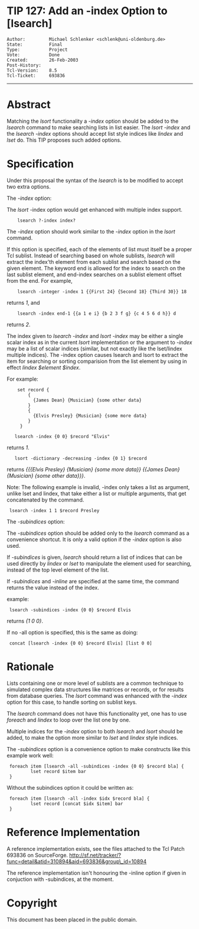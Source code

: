 # TIP 127: Add an -index Option to [lsearch]
	Author:         Michael Schlenker <schlenk@uni-oldenburg.de>
	State:          Final
	Type:           Project
	Vote:           Done
	Created:        26-Feb-2003
	Post-History:   
	Tcl-Version:    8.5
	Tcl-Ticket:     693836
-----

# Abstract

Matching the _lsort_ functionality a _-index_ option should be
added to the _lsearch_ command to make searching lists in list
easier. The _lsort -index_ and the _lsearch -index_ options should
accept list style indices like _lindex_ and _lset_ do.  This TIP
proposes such added options.

# Specification

Under this proposal the syntax of the _lsearch_ is to be modified to
accept two extra options. 

The _-index_ option:

The _lsort_ -index option would get enhanced with multiple index
support.

	    lsearch ?-index index? 

The _-index_ option should work similar to the _-index_ option
in the _lsort_ command.

If this option is specified, each of the elements of list must itself
be a proper Tcl sublist.  Instead of searching based on whole
sublists, _lsearch_ will extract the index'th element from each
sublist and search based on the given element.  The keyword end is
allowed for the index to search on the last sublist element, and
end-index searches on a sublist element offset from the end. For
example,

	    lsearch -integer -index 1 {{First 24} {Second 18} {Third 30}} 18

returns _1_, and

	    lsearch -index end-1 {{a 1 e i} {b 2 3 f g} {c 4 5 6 d h}} d

returns _2_.

The index given to _lsearch -index_ and _lsort -index_ may be
either a single scalar index as in the current _lsort_
implementation or the argument to _-index_ may be a list of scalar
indices \(similar, but not exactly like the lset/lindex multiple
indices\).  The -index option causes lsearch and lsort to extract the
item for searching or sorting comparision from the list element by
using in effect _lindex $element $index_.

For example:

	    set record {
	        {
	          {James Dean} {Musician} {some other data}
	        }
	        {
	          {Elvis Presley} {Musician} {some more data}
	        }
	     }
	
	   lsearch -index {0 0} $record "Elvis"

returns _1_.

	   lsort -dictionary -decreasing -index {0 1} $record

returns _\{\{\{Elvis Presley\} \{Musician\} \{some more data\}\} \{\{James Dean\}
\{Musician\} \{some other data\}\}\}_.

Note: The following example is invalid, -index only takes a list as
argument, unlike lset and lindex, that take either a list or multiple
arguments, that get concatenated by the command.

	 lsearch -index 1 1 $record Presley

The _-subindices_ option:

The _-subindices_ option should be added only to the _lsearch_
command as a convenience shortcut. It is only a valid option if the
_-index_ option is also used.

If _-subindices_ is given, _lsearch_ should return a list of
indices that can be used directly by _lindex_ or _lset_ to
manipulate the element used for searching, instead of the top level
element of the list.

If _-subindices_ and _-inline_ are specified at the same time, the
command returns the value instead of the index.

example:

	 lsearch -subindices -index {0 0} $record Elvis

returns _\{1 0 0\}_.

If no -all option is specified, this is the same as doing:

	 concat [lsearch -index {0 0} $record Elvis] [list 0 0]

# Rationale

Lists containing one or more level of sublists are a common technique to
simulated complex data structures like matrices or records, or for
results from database queries.  The _lsort_ command was enhanced
with the _-index_ option for this case, to handle sorting on sublist
keys.

The _lsearch_ command does not have this functionality yet, one has
to use _foreach_ and _lindex_ to loop over the list one by one.

Multiple indices for the _-index_ option to both _lsearch_ and
_lsort_ should be added, to make the option more similar to _lset_
and _lindex_ style indices.

The _-subindices_ option is a convenience option to make constructs
like this example work well:

	 foreach item [lsearch -all -subindices -index {0 0} $record bla] {
	         lset record $item bar
	 }

Without the subindices option it could be written as:

	 foreach item [lsearch -all -index $idx $record bla] {
	         lset record [concat $idx $item] bar
	 }

# Reference Implementation

A reference implementation exists, see the files attached to the Tcl
Patch 693836 on SourceForge.
<http://sf.net/tracker/?func=detail&atid=310894&aid=693836&group\_id=10894>

The reference implementation isn't honouring the -inline option if
given in conjuction with -subindices, at the moment.

# Copyright

This document has been placed in the public domain.

